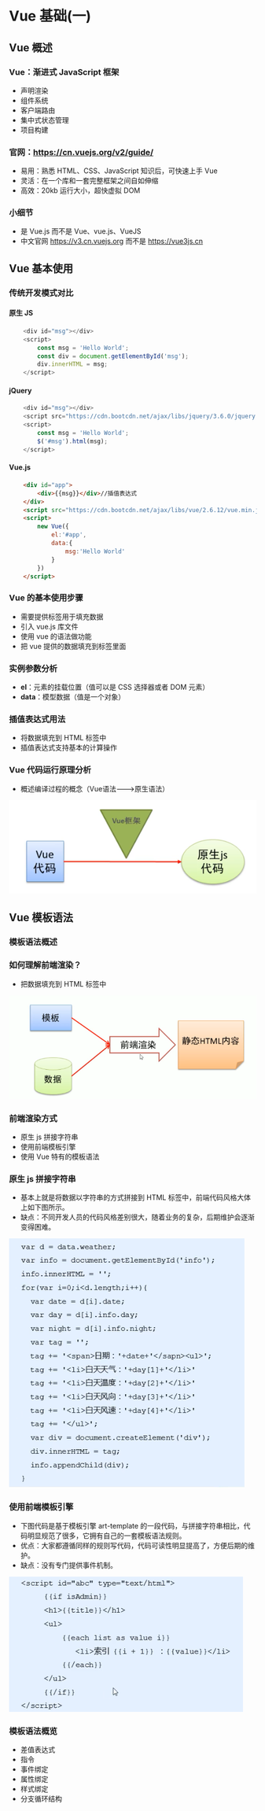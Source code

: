 # Vue 基础(一)



## Vue 概述

### Vue：渐进式 JavaScript 框架

* 声明渲染
* 组件系统 
* 客户端路由 
* 集中式状态管理 
* 项目构建

### 官网：https://cn.vuejs.org/v2/guide/

* 易用：熟悉 HTML、CSS、JavaScript 知识后，可快速上手 Vue
* 灵活：在一个库和一套完整框架之间自如伸缩
* 高效：20kb 运行大小，超快虚拟 DOM

### 小细节

* 是 Vue.js 而不是 Vue、vue.js、VueJS
* 中文官网 https://v3.cn.vuejs.org 而不是 https://vue3js.cn



## Vue 基本使用

### 传统开发模式对比

#### 原生 JS

```js
    <div id="msg"></div>
    <script>
        const msg = 'Hello World';
        const div = document.getElementById('msg');
        div.innerHTML = msg;
    </script>
```

#### jQuery

```js
    <div id="msg"></div>
    <script src="https://cdn.bootcdn.net/ajax/libs/jquery/3.6.0/jquery.min.js"></script>
    <script>
        const msg = 'Hello World';
        $('#msg').html(msg);
    </script>
```

#### Vue.js

```html
    <div id="app">
        <div>{{msg}}</div>//插值表达式
    </div>
    <script src="https://cdn.bootcdn.net/ajax/libs/vue/2.6.12/vue.min.js"></script>
    <script>
        new Vue({
            el:'#app',
            data:{
                msg:'Hello World'
            }
        })
    </script>
```

### Vue 的基本使用步骤

* 需要提供标签用于填充数据
* 引入 vue.js 库文件
* 使用 vue 的语法做功能
* 把 vue 提供的数据填充到标签里面

### 实例参数分析

* **el**：元素的挂载位置（值可以是 CSS 选择器或者 DOM 元素）
* **data**：模型数据（值是一个对象）

### 插值表达式用法

* 将数据填充到 HTML 标签中
* 插值表达式支持基本的计算操作

### Vue 代码运行原理分析

* 概述编译过程的概念（Vue语法--->原生语法）

![image](../images4/124/01.PNG)



## Vue 模板语法

### 模板语法概述

### 如何理解前端渲染？

* 把数据填充到 HTML 标签中

![image](../images4/124/02.PNG)

### 前端渲染方式

* 原生 js 拼接字符串
* 使用前端模板引擎
* 使用 Vue 特有的模板语法

### 原生 js 拼接字符串

* 基本上就是将数据以字符串的方式拼接到 HTML 标签中，前端代码风格大体上如下图所示。
* 缺点：不同开发人员的代码风格差别很大，随着业务的复杂，后期维护会逐渐变得困难。

![image](../images4/124/03.png)

### 使用前端模板引擎

* 下图代码是基于模板引擎 art-template 的一段代码，与拼接字符串相比，代码明显规范了很多，它拥有自己的一套模板语法规则。
* 优点：大家都遵循同样的规则写代码，代码可读性明显提高了，方便后期的维护。
* 缺点：没有专门提供事件机制。

![image](../images4/124/04.png)

### 模板语法概览

* 差值表达式
* 指令
* 事件绑定
* 属性绑定
* 样式绑定
* 分支循环结构


